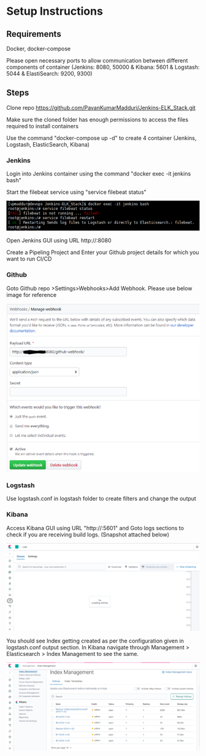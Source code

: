 # Setup Instructions

## Requirements

Docker, docker-compose

Please open necessary ports to allow communication between different components of container (Jenkins: 8080, 50000 & Kibana: 5601 & Logstash: 5044 & ElastiSearch: 9200, 9300)

## Steps

Clone repo https://github.com/PavanKumarMadduri/Jenkins-ELK_Stack.git

Make sure the cloned folder has enough permissions to access the files required to install containers

Use the command "docker-compose up -d" to create 4 container (Jenkins, Logstash, ElasticSearch, Kibana)

### Jenkins

Login into Jenkins container using the command "docker exec -it jenkins bash"

Start the filebeat service using "service filebeat status"

![Filebeat Service](./images/Jenkins_filebeat.PNG)

Open Jenkins GUI using URL http://<IP>:8080

Create a Pipeling Project and Enter your Github project details for which you want to run CI/CD

### Github

Goto Github repo >Settings>Webhooks>Add Webhook. Please use below image for reference

![Github Webhook](./images/Github.PNG)

### Logstash

Use logstash.conf in logstash folder to create filters and change the output

### Kibana

Access Kibana GUI using URL "http://<IP>:5601" and Goto logs sections to check if you are receiving build logs. (Snapshot attached below)

![Kibana Logs](./images/Kibana_logs.PNG)

You should see Index getting created as per the configuration given in logstash.conf output section. In Kibana navigate through Management > Elasticsearch > Index Management to see the same.

![Index Creation](./images/ElasticSearch_Index.PNG)
